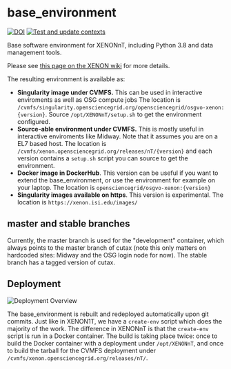 # base_environment

[![DOI](https://zenodo.org/badge/DOI/10.5281/zenodo.5637096.svg)](https://doi.org/10.5281/zenodo.5637096)
[![Test and update contexts](https://github.com/XENONnT/base_environment/actions/workflows/test_and_update.yml/badge.svg)](https://github.com/XENONnT/base_environment/actions/workflows/test_and_update.yml)

Base software environment for XENONnT, including Python 3.8 and data management tools.

Please see [this page on the XENON wiki](https://xe1t-wiki.lngs.infn.it/doku.php?id=xenon%3Axenonnt%3Acomputing%3Abaseenvironment) for more details.

The resulting environment is available as:

* **Singularity image under CVMFS.** This can be used in interactive enviroments as well as OSG compute jobs
  The location is `/cvmfs/singularity.opensciencegrid.org/opensciencegrid/osgvo-xenon:{version}`. Source
  `/opt/XENONnT/setup.sh` to get the environment configured.
* **Source-able environment under CVMFS.** This is mostly useful in interactive enviroments like Midway. Note
  that it assumes you are on a EL7 based host. The location is
  `/cvmfs/xenon.opensciencegrid.org/releases/nT/{version}` and each version contains a `setup.sh` script
  you can source to get the environment.
* **Docker image in DockerHub**. This version can be useful if you want to extend the base_environment, or
  use the environment for example on your laptop. The location is `opensciencegrid/osgvo-xenon:{version}`
* **Singularity images available on https**. This version is experimental. The
  location is `https://xenon.isi.edu/images/`
  
## master and stable branches
Currently, the master branch is used for the "development" container, which always points to the master branch of cutax (note this only matters on hardcoded sites: Midway and the OSG login node for now). The stable branch has a tagged version of cutax.

## Deployment

![Deployment Overview](https://raw.githubusercontent.com/XENONnT/base_environment/master/images/deployment.png)

The base_environment is rebuilt and redeployed automatically upon git commits. Just like in
XENON1T, we have a `create-env` script which does the majority of the work. The difference
in XENONnT is that the `create-env` script is run in a Docker container. The build is 
taking place twice: once to build the Docker container with a deployment under
`/opt/XENONnT`, and once to build the tarball for the CVMFS deployment under
`/cvmfs/xenon.opensciencegrid.org/releases/nT/`.





